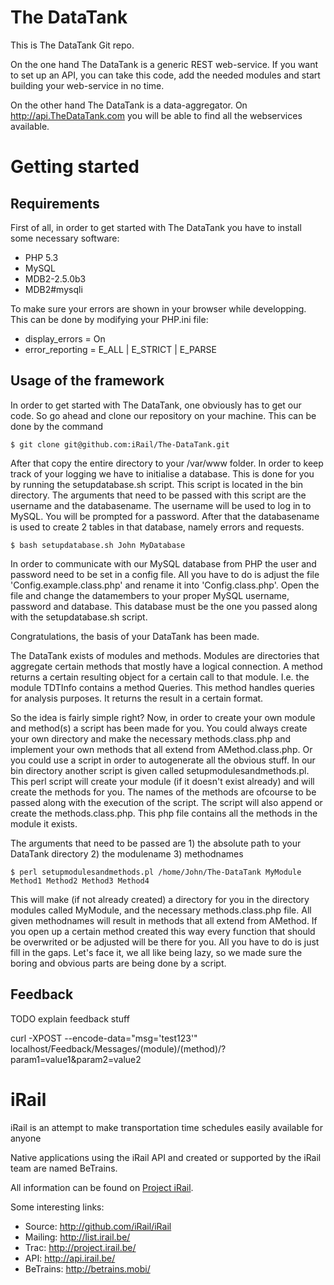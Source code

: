 # The DataTank #

This is The DataTank Git repo.

On the one hand The DataTank is a generic REST web-service. If you want to set up an API, you can take this code, add the needed modules and start building your web-service in no time.

On the other hand The DataTank is a data-aggregator. On http://api.TheDataTank.com you will be able to find all the webservices available.

# Getting started #

## Requirements ##
First of all, in order to get started with The DataTank you have to install some necessary software:

* PHP 5.3
* MySQL
* MDB2-2.5.0b3 
* MDB2#mysqli

To make sure your errors are shown in your browser while developping. This can be done by modifying your PHP.ini file:

* display_errors = On	
* error_reporting = E_ALL | E_STRICT | E_PARSE

## Usage of the framework ##

In order to get started with The DataTank, one obviously has to get our code.
So go ahead and clone our repository on your machine. This can be done by the command
      	
	$ git clone git@github.com:iRail/The-DataTank.git	

After that copy the entire directory to your /var/www folder.
In order to keep track of your logging we have to initialise a database. This is done for you by running the setupdatabase.sh script. 
This script is located in the bin directory. The arguments that need to be passed with this script are the username and the databasename. 
The username will be used to log in to MySQL. You will be prompted for a password. After that the databasename is used to create 2 tables in that database, namely errors and requests.
	 
	$ bash setupdatabase.sh John MyDatabase

In order to communicate with our MySQL database from PHP the user and password need to be set in a config file. All you have to do is adjust the file 'Config.example.class.php' and rename it into 'Config.class.php'. Open the file and change the datamembers to your proper MySQL username, password and database. This database must be the one you passed along with the setupdatabase.sh script.

Congratulations, the basis of your DataTank has been made.

The DataTank exists of modules and methods. Modules are directories that aggregate certain methods that mostly have a logical connection. A method returns a certain resulting object for a certain call to that module. I.e. the module TDTInfo contains a method Queries. This method handles queries for analysis purposes. It returns the result in a certain format.

So the idea is fairly simple right? Now, in order to create your own module and method(s) a script has been made for you. You could always create your own directory and make the necessary methods.class.php and implement your own methods that all extend from AMethod.class.php. Or you could use a script in order to autogenerate all the obvious stuff. In our bin directory another script is given called setupmodulesandmethods.pl. This perl script will create your module (if it doesn't exist already) and will create the methods for you. The names of the methods are ofcourse to be passed along with the execution of the script. The script will also append or create the methods.class.php. This php file contains all the methods in the module it exists. 

The arguments that need to be passed are 1) the absolute path to your DataTank directory 2) the modulename 3) methodnames

	$ perl setupmodulesandmethods.pl /home/John/The-DataTank MyModule Method1 Method2 Method3 Method4

This will make (if not already created) a directory for you in the directory modules called MyModule, and the necessary methods.class.php file. All given methodnames will result in methods that all extend from AMethod. If you open up a certain method created this way every function that should be overwrited or be adjusted will be there for you. All you have to do is just fill in the gaps. Let's face it, we all like being lazy, so we made sure the boring and obvious parts are being done by a script.
		    
## Feedback ##
TODO explain feedback stuff

curl -XPOST --encode-data="msg='test123'" localhost/Feedback/Messages/(module)/(method)/?param1=value1&param2=value2 

# iRail #

iRail is an attempt to make transportation time schedules easily available for anyone

Native applications using the iRail API and created or supported by the iRail team are named BeTrains.

All information can be found on [Project iRail](http://project.irail.be/).

Some interesting links:

  * Source: <http://github.com/iRail/iRail>
  * Mailing: <http://list.irail.be/>
  * Trac: <http://project.irail.be/>
  * API: <http://api.irail.be/>
  * BeTrains: <http://betrains.mobi/>
